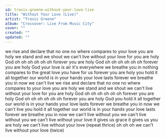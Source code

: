 ```yaml
---
id: travis-greene-without-your-love-live
title: "Without Your Love (Live)"
artist: "Travis Greene"
album: "Crossover: Live From Music City"
cover: ""
created: ""
updated: ""
---
```


we rise and declare
that no one no where compares to your love
you are holy
we stand and we shout
we can't live without your love
for you are holy God
oh oh oh oh oh oh
forever you are holy God
oh oh oh oh oh oh
forever you are holy God
your love is air it's everywhere
we breathe you in
nothing compares to the great love you have for us
forever you are holy
you hold it all together
our world is in your hands
your love lasts forever
we breathe you in
now we can't live
we rise and declare
that no one no where compares to your love
you are holy
we stand and we shout
we can't live without your love
for you are holy God
oh oh oh oh oh oh
forever you are holy God
oh oh oh oh oh oh
forever you are holy God
you hold it all together
our world is in your hands
your love lasts forever
we breathe you in
now we can't live
you hold it all together
our world is in your hands
your love lasts forever
we breathe you in
now we can't live without you
we can't live without you
we can't live without your love
it gives us grace
it gives us you are holy
we can't live without your love (repeat thrice)
oh oh oh we can't live without your love (twice)